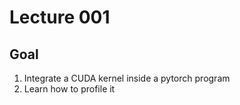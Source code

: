 # Lecture 001

## Goal

1. Integrate a CUDA kernel inside a pytorch program
2. Learn how to profile it 